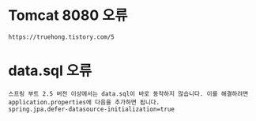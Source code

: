 # Tomcat 8080 오류
	https://truehong.tistory.com/5



# data.sql 오류
	스프링 부트 2.5 버전 이상에서는 data.sql이 바로 동작하지 않습니다. 이를 해결하려면 application.properties에 다음을 추가하면 됩니다. 
	spring.jpa.defer-datasource-initialization=true
